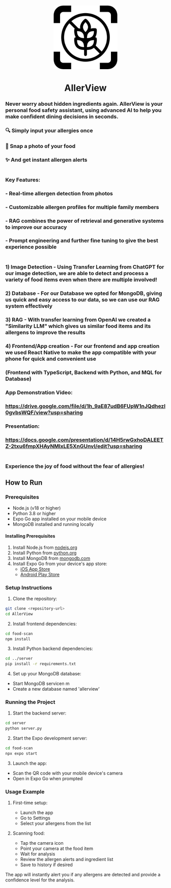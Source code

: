 <p align="center">
  <img src="food-scan/assets/images/AllerView_icon.png" alt="AllerView Logo" width="200" height="200"/>
</p>

<h1 align="center">AllerView</h1>

### Never worry about hidden ingredients again. AllerView is your personal food safety assistant, using advanced AI to help you make confident dining decisions in seconds.<br/>

### 🔍 Simply input your allergies once

### 📸 Snap a photo of your food

### ✨ And get instant allergen alerts<br/><br/>

### Key Features:

### - Real-time allergen detection from photos

### - Customizable allergen profiles for multiple family members

### - RAG combines the power of retrieval and generative systems to improve our accuracy

### - Prompt engineering and further fine tuning to give the best experience possible<br/><br/>

### 1) Image Detection - Using Transfer Learning from ChatGPT for our image detection, we are able to detect and process a variety of food items even when there are multiple involved!

### 2) Database - For our Database we opted for MongoDB, giving us quick and easy access to our data, so we can use our RAG system effectively

### 3) RAG - With transfer learning from OpenAI we created a "Similarity LLM" which gives us similar food items and its allergens to improve the results

### 4) Frontend/App creation - For our frontend and app creation we used React Native to make the app compatible with your phone for quick and convenient use

### (Frontend with TypeScript, Backend with Python, and MQL for Database)

### App Demonstration Video:

### https://drive.google.com/file/d/1h_9aE87udB6FUpW1nJQdhezl0gvbsWQF/view?usp=sharing

### Presentation:

### https://docs.google.com/presentation/d/14H5rwGxhoDALEETZ-2txu6fmpXHAyNMIxLE5XnGUnvI/edit?usp=sharing<br/><br/>

### Experience the joy of food without the fear of allergies!

## How to Run

### Prerequisites

- Node.js (v18 or higher)
- Python 3.8 or higher
- Expo Go app installed on your mobile device
- MongoDB installed and running locally

#### Installing Prerequisites

1. Install Node.js from [nodejs.org](https://nodejs.org/)
2. Install Python from [python.org](https://python.org)
3. Install MongoDB from [mongodb.com](https://www.mongodb.com/try/download/community)
4. Install Expo Go from your device's app store:
   - [iOS App Store](https://apps.apple.com/app/apple-store/id982107779)
   - [Android Play Store](https://play.google.com/store/apps/details?id=host.exp.exponent)

### Setup Instructions

1. Clone the repository:

```bash
git clone <repository-url>
cd AllerView
```

2. Install frontend dependencies:

```bash
cd food-scan
npm install
```

3. Install Python backend dependencies:

```bash
cd ../server
pip install -r requirements.txt
```

4. Set up your MongoDB database:

- Start MongoDB servicen m
- Create a new database named 'allerview'

### Running the Project

1. Start the backend server:

```bash
cd server
python server.py
```

2. Start the Expo development server:

```bash
cd food-scan
npx expo start
```

3. Launch the app:

- Scan the QR code with your mobile device's camera
- Open in Expo Go when prompted

### Usage Example

1. First-time setup:

   - Launch the app
   - Go to Settings
   - Select your allergens from the list

2. Scanning food:
   - Tap the camera icon
   - Point your camera at the food item
   - Wait for analysis
   - Review the allergen alerts and ingredient list
   - Save to history if desired

The app will instantly alert you if any allergens are detected and provide a confidence level for the analysis.
